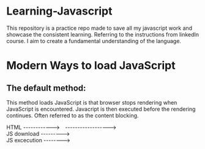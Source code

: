 # Learning-Javascript
 This repository is a practice repo made to save all my javascript work and showcase the consistent learning. Referring to the instructions from linkedIn course. I aim to create a fundamental understanding of the language. 

# Modern Ways to load JavaScript
 ## The default method:
  This method loads JavaScript is that browser stops rendering when JavaScript is encountered. Javacript is then executed before the rendering continues. Often referred to as the content blocking.

  HTML ------------>&emsp;------------------><br/>
  JS download        ---------><br/>
  JS excecution               -------->

 #

